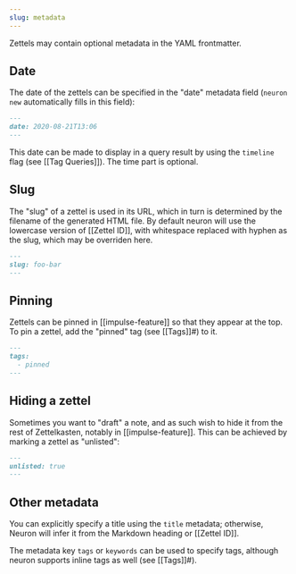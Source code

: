 ```yaml
---
slug: metadata
---
```


Zettels may contain optional metadata in the YAML frontmatter.

## Date

The date of the zettels can be specified in the "date" metadata field (`neuron new` automatically fills in this field):

```markdown
---
date: 2020-08-21T13:06
---
```

This date can be made to display in a query result by using the `timeline` flag (see [[Tag Queries]]). The time part is optional.

## Slug

The "slug" of a zettel is used in its URL, which in turn is determined by the filename of the generated HTML file. By default neuron will use the lowercase version of [[Zettel ID]], with whitespace replaced with hyphen as the slug, which may be overriden here.

```markdown
---
slug: foo-bar
---
```

## Pinning

Zettels can be pinned in [[impulse-feature]] so that they appear at the top. To pin a zettel, add the "pinned" tag (see [[Tags]]#) to it.

```markdown
---
tags:
  - pinned 
---
```

## Hiding a zettel

Sometimes you want to "draft" a note, and as such wish to hide it from the rest of Zettelkasten, notably in [[impulse-feature]]. This can be achieved by marking a zettel as "unlisted":

```markdown
---
unlisted: true 
---
```

## Other metadata 

You can explicitly specify a title using the `title` metadata; otherwise, Neuron will infer it from the Markdown heading or [[Zettel ID]].

The metadata key `tags` or `keywords` can be used to specify tags, although neuron supports inline tags as well (see [[Tags]]#).

